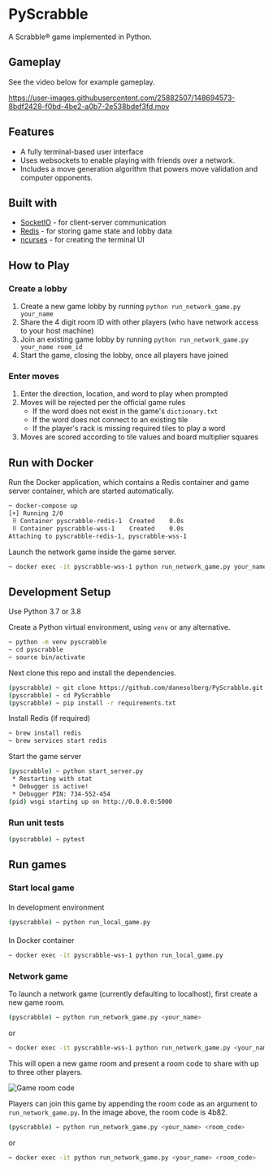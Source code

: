 # PyScrabble
A Scrabble® game implemented in Python.

## Gameplay
See the video below for example gameplay.

https://user-images.githubusercontent.com/25882507/148694573-8bdf2428-f0bd-4be2-a0b7-2e538bdef3fd.mov

## Features
- A fully terminal-based user interface
- Uses websockets to enable playing with friends over a network.
- Includes a move generation algorithm that powers move validation and computer opponents.

## Built with
- [SocketIO](https://socket.io) - for client-server communication
- [Redis](https://redis.io) - for storing game state and lobby data
- [ncurses](https://en.wikipedia.org/wiki/Ncurses) - for creating the terminal UI

## How to Play
### Create a lobby
1. Create a new game lobby by running `python run_network_game.py your_name`
2. Share the 4 digit room ID with other players (who have network access to your host machine)
3. Join an existing game lobby by running `python run_network_game.py your_name room_id`
4. Start the game, closing the lobby, once all players have joined

### Enter moves
1. Enter the direction, location, and word to play when prompted
2. Moves will be rejected per the official game rules
    - If the word does not exist in the game's `dictionary.txt`
    - If the word does not connect to an existing tile
    - If the player's rack is missing required tiles to play a word
3. Moves are scored according to tile values and board multiplier squares

## Run with Docker
Run the Docker application, which contains a Redis container and game server container, which are started automatically.
```sh
~ docker-compose up
[+] Running 2/0
 ⠿ Container pyscrabble-redis-1  Created    0.0s
 ⠿ Container pyscrabble-wss-1    Created    0.0s
Attaching to pyscrabble-redis-1, pyscrabble-wss-1
```

Launch the network game inside the game server.
```sh
~ docker exec -it pyscrabble-wss-1 python run_network_game.py your_name
```

## Development Setup
Use Python 3.7 or 3.8

Create a Python virtual environment, using `venv` or any alternative.
```sh
~ python -m venv pyscrabble
~ cd pyscrabble
~ source bin/activate
```

Next clone this repo and install the dependencies.
```sh
(pyscrabble) ~ git clone https://github.com/danesolberg/PyScrabble.git
(pyscrabble) ~ cd PyScrabble
(pyscrabble) ~ pip install -r requirements.txt
```

Install Redis (if required)
```sh
~ brew install redis
~ brew services start redis
```

Start the game server
```sh
(pyscrabble) ~ python start_server.py
 * Restarting with stat
 * Debugger is active!
 * Debugger PIN: 734-552-454
(pid) wsgi starting up on http://0.0.0.0:5000
```

### Run unit tests
```sh
(pyscrabble) ~ pytest
```

## Run games
### Start local game
####
In development environment
```sh
(pyscrabble) ~ python run_local_game.py
```
####
In Docker container
```sh
~ docker exec -it pyscrabble-wss-1 python run_local_game.py
```

### Network game
To launch a network game (currently defaulting to localhost), first create a new game room.
```sh
(pyscrabble) ~ python run_network_game.py <your_name>
```
or
```sh
~ docker exec -it pyscrabble-wss-1 python run_network_game.py <your_name>
```

This will open a new game room and present a room code to share with up to three other players.

![Game room code](https://user-images.githubusercontent.com/25882507/174459547-0aa6c003-4dd5-4df3-9763-e61d30f86424.png)

Players can join this game by appending the room code as an argument to `run_network_game.py`.  In the image above, the room code is 4b82.
```sh
(pyscrabble) ~ python run_network_game.py <your_name> <room_code>
```
or
```sh
~ docker exec -it python run_network_game.py <your_name> <room_code>
```


